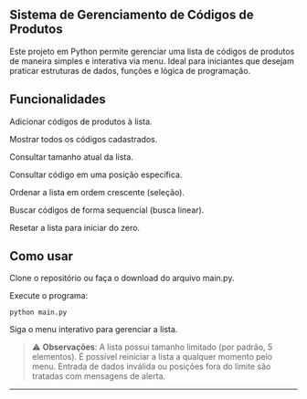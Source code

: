 ## Sistema de Gerenciamento de Códigos de Produtos

Este projeto em Python permite gerenciar uma lista de códigos de produtos de maneira simples e interativa via menu. Ideal para iniciantes que desejam praticar estruturas de dados, funções e lógica de programação.

## Funcionalidades

Adicionar códigos de produtos à lista.

Mostrar todos os códigos cadastrados.

Consultar tamanho atual da lista.

Consultar código em uma posição específica.

Ordenar a lista em ordem crescente (seleção).

Buscar códigos de forma sequencial (busca linear).

Resetar a lista para iniciar do zero.

## Como usar

Clone o repositório ou faça o download do arquivo main.py.

Execute o programa:
```
python main.py
```

Siga o menu interativo para gerenciar a lista.


> ⚠️ **Observações**:
A lista possui tamanho limitado (por padrão, 5 elementos).
É possível reiniciar a lista a qualquer momento pelo menu.
Entrada de dados inválida ou posições fora do limite são tratadas com mensagens de alerta.

---
